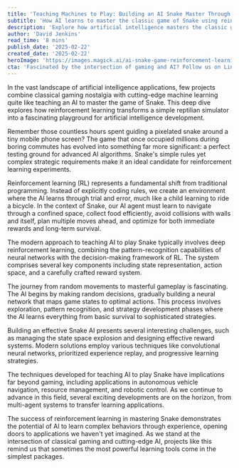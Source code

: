 ```yaml
---
title: 'Teaching Machines to Play: Building an AI Snake Master Through Reinforcement Learning'
subtitle: 'How AI learns to master the classic game of Snake using reinforcement learning'
description: 'Explore how artificial intelligence masters the classic game of Snake through reinforcement learning, transforming a simple mobile game into a sophisticated AI training ground with real-world applications.'
author: 'David Jenkins'
read_time: '8 mins'
publish_date: '2025-02-22'
created_date: '2025-02-22'
heroImage: 'https://images.magick.ai/ai-snake-game-reinforcement-learning.jpg'
cta: 'Fascinated by the intersection of gaming and AI? Follow us on LinkedIn for more cutting-edge insights into how artificial intelligence is reshaping classic games and creating new possibilities for technological advancement.'
---
```


In the vast landscape of artificial intelligence applications, few projects combine classical gaming nostalgia with cutting-edge machine learning quite like teaching an AI to master the game of Snake. This deep dive explores how reinforcement learning transforms a simple reptilian simulator into a fascinating playground for artificial intelligence development.

Remember those countless hours spent guiding a pixelated snake around a tiny mobile phone screen? The game that once occupied millions during boring commutes has evolved into something far more significant: a perfect testing ground for advanced AI algorithms. Snake's simple rules yet complex strategic requirements make it an ideal candidate for reinforcement learning experiments.

Reinforcement learning (RL) represents a fundamental shift from traditional programming. Instead of explicitly coding rules, we create an environment where the AI learns through trial and error, much like a child learning to ride a bicycle. In the context of Snake, our AI agent must learn to navigate through a confined space, collect food efficiently, avoid collisions with walls and itself, plan multiple moves ahead, and optimize for both immediate rewards and long-term survival.

The modern approach to teaching AI to play Snake typically involves deep reinforcement learning, combining the pattern-recognition capabilities of neural networks with the decision-making framework of RL. The system comprises several key components including state representation, action space, and a carefully crafted reward system.

The journey from random movements to masterful gameplay is fascinating. The AI begins by making random decisions, gradually building a neural network that maps game states to optimal actions. This process involves exploration, pattern recognition, and strategy development phases where the AI learns everything from basic survival to sophisticated strategies.

Building an effective Snake AI presents several interesting challenges, such as managing the state space explosion and designing effective reward systems. Modern solutions employ various techniques like convolutional neural networks, prioritized experience replay, and progressive learning strategies.

The techniques developed for teaching AI to play Snake have implications far beyond gaming, including applications in autonomous vehicle navigation, resource management, and robotic control. As we continue to advance in this field, several exciting developments are on the horizon, from multi-agent systems to transfer learning applications.

The success of reinforcement learning in mastering Snake demonstrates the potential of AI to learn complex behaviors through experience, opening doors to applications we haven't yet imagined. As we stand at the intersection of classical gaming and cutting-edge AI, projects like this remind us that sometimes the most powerful learning tools come in the simplest packages.